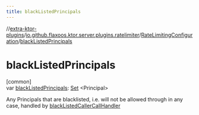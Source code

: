 ```yaml
---
title: blackListedPrincipals
---
```


//[extra-ktor-plugins](../../../index.md)/[io.github.flaxoos.ktor.server.plugins.ratelimiter](../index.md)/[RateLimitingConfiguration](index.md)/[blackListedPrincipals](black-listed-principals.md)

# blackListedPrincipals

[common]\
var [blackListedPrincipals](black-listed-principals.md): [Set](https://kotlinlang.org/api/latest/jvm/stdlib/kotlin.collections/-set/index.md)
&lt;Principal&gt;

Any Principals that are blacklisted, i.e. will not be allowed through in any case, handled
by [blackListedCallerCallHandler](black-listed-caller-call-handler.md)




